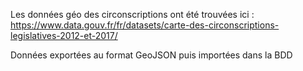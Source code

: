 Les données géo des circonscriptions ont été trouvées ici :
https://www.data.gouv.fr/fr/datasets/carte-des-circonscriptions-legislatives-2012-et-2017/

Données exportées au format GeoJSON puis importées dans la BDD
